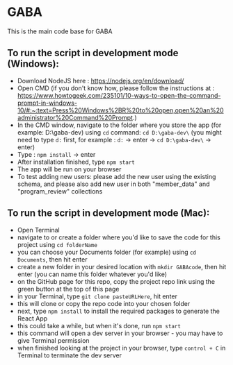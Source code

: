 # GABA

This is the main code base for GABA

## To run the script in development mode (Windows):
- Download NodeJS here : https://nodejs.org/en/download/
- Open CMD (if you don't know how, please follow the instructions at : https://www.howtogeek.com/235101/10-ways-to-open-the-command-prompt-in-windows-10/#:~:text=Press%20Windows%2BR%20to%20open,open%20an%20administrator%20Command%20Prompt.)
- In the CMD window, navigate to the folder where you store the app (for example: D:\gaba-dev\) using `cd` command: `cd D:\gaba-dev\` (you might need to type `d:` first, for example : `d:` -> enter -> `cd D:\gaba-dev\` -> enter)
- Type : `npm install` -> enter
- After installation finished, type `npm start`
- The app will be run on your browser
- To test adding new users: please add the new user using the existing schema, and please also add new user in both "member_data" and "program_review" collections
## To run the script in development mode (Mac):
- Open Terminal
- navigate to or create a folder where you'd like to save the code for this project using `cd folderName`
- you can choose your Documents folder (for example) using `cd Documents`, then hit enter
- create a new folder in your desired location with `mkdir GABAcode`, then hit enter (you can name this folder whatever you'd like)
- on the GitHub page for this repo, copy the project repo link using the green button at the top of this page
- in your Terminal, type `git clone pasteURLHere`, hit enter
- this will clone or copy the repo code into your chosen folder
- next, type `npm install` to install the required packages to generate the React App
- this could take a while, but when it's done, run `npm start`
- this command will open a dev server in your browser - you may have to give Terminal permission
- when finished looking at the project in your browser, type `control + C` in Terminal to terminate the dev server

